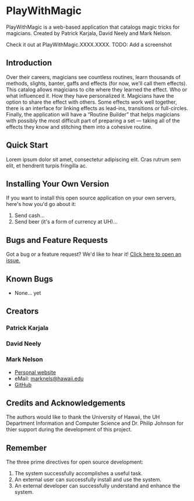 PlayWithMagic
=============

PlayWithMagic is a web-based application that catalogs magic tricks for magicians.  Created by Patrick Karjala, David
Neely and Mark Nelson.

Check it out at PlayWithMagic.XXXX.XXXX.
TODO:  Add a screenshot

Introduction
------------
Over their careers, magicians see countless routines, learn thousands of methods, slights, banter, gaffs and
effects (for now, we'll call them effects).  This catalog allows magicians to cite where they 
learned the effect.  Who or what influenced it.  How they have personalized it.  Magicians 
have the option to share the effect with others.  Some effects work well together, there is
an interface for linking effects as lead-ins, transitions or full-circles.  Finally, the 
application will have a “Routine Builder” that helps magicians with possibly the most 
difficult part of preparing a set — taking all of the effects they know and stitching them 
into a cohesive routine.

Quick Start
-----------
Lorem ipsum dolor sit amet, consectetur adipiscing elit. Cras rutrum sem elit, et hendrerit turpis fringilla ac.

Installing Your Own Version
---------------------------
If you want to install this open source application on your own servers, here's how you'd go about it:

1. Send cash...
2. Send beer (it's a form of currency at UH)...

Bugs and Feature Requests
-------------------------
Got a bug or a feature request?  We'd like to hear it!  [Click here to open an issue.](https://github.com/pkarjala/PlayWithMagic/issues/new "New Issue")

Known Bugs
----------
 * None... yet

Creators
--------
### Patrick Karjala

### David Neely

### Mark Nelson
 * [Personal website](http://mark.nelson.engineer)
 * eMail: [marknels@hawaii.edu](mail:marknels@hawaii.edu)
 * [GitHub](https://github.com/marknelsonengineer)

Credits and Acknowledgements
-----------------------------
The authors would like to thank the University of Hawaii, the UH Department Information and Computer Science and Dr. Philip Johnson for thier support during the development of this project.

Remember
--------
The three prime directives for open source development:

1. The system successfully accomplishes a useful task.
2. An external user can successfully install and use the system.
3. An external developer can successfully understand and enhance the system.

